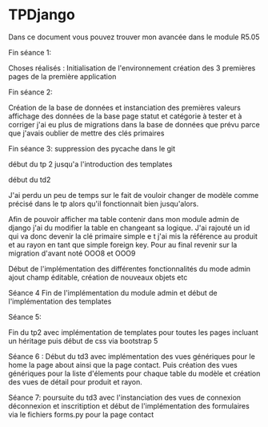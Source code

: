 # TPDjango
Dans ce document vous pouvez trouver mon avancée dans le module R5.05

Fin séance 1:

Choses réalisés :
Initialisation de l'environnement
création des 3 premières pages de la première application


Fin séance 2:

Création de la base de données et instanciation des premières valeurs
affichage des données de la base 
page statut et catégorie à tester et à corriger
j'ai eu plus de migrations dans la base de données que prévu parce que j'avais oublier de mettre des clés primaires

Fin séance 3:
suppression des pycache dans le git

début du tp 2 jusqu'a l'introduction des templates

début du td2

J'ai perdu un peu de temps sur le fait de vouloir changer de modèle comme précisé dans le tp alors qu'il fonctionnait bien jusqu'alors. 

Afin de pouvoir afficher ma table contenir dans mon module admin de django j'ai du modifier la table en changeant sa logique. J'ai rajouté un id qui va donc devenir la clé primaire simple e t j'ai mis la référence au produit et au rayon en tant que simple foreign key. Pour au final revenir sur la migration d'avant noté OOO8 et OOO9

Début de l'implémentation des différentes fonctionnalités du mode admin ajout champ éditable, création de nouveaux objets etc

Séance 4
Fin de l'implémentation du module admin et début de l'implémentation des templates

Séance 5:

Fin du tp2 avec implémentation de templates pour toutes les pages incluant un héritage puis début de css via bootstrap 5

Séance 6 :
Début du td3 avec implémentation des vues génériques pour le home la page about ainsi que la page contact. Puis création des vues génériques pour la liste d'élements pour chaque table du modèle et création des vues de détail pour produit et rayon.


Séance 7: poursuite du td3 avec l'instanciation des vues de connexion déconnexion et inscritiption et début de l'implémentation des formulaires via le fichiers forms.py pour la page contact
